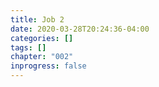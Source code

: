 ```yaml
---
title: Job 2
date: 2020-03-28T20:24:36-04:00
categories: []
tags: []
chapter: "002"
inprogress: false
---
```


